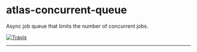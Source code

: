 # atlas-concurrent-queue

Async job queue that limits the number of concurrent jobs.

[![Travis](https://img.shields.io/travis/atlassubbed/atlas-concurrent-queue.svg)](https://travis-ci.org/atlassubbed/atlas-concurrent-queue)

---

